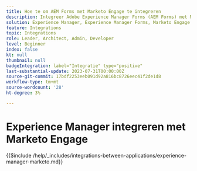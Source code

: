 ```yaml
---
title: Hoe te om AEM Forms met Marketo Engage te integreren
description: Integreer Adobe Experience Manager Forms (AEM Forms) met Marketo Engage stroomlijnde loodgeneratie.
solution: Experience Manager, Experience Manager Forms, Marketo Engage
feature: Integrations
topic: Integrations
role: Leader, Architect, Admin, Developer
level: Beginner
index: false
kt: null
thumbnail: null
badgeIntegration: label="Integratie" type="positive"
last-substantial-update: 2023-07-31T00:00:00Z
source-git-commit: 17bdf2253eeb091d92a816bc8726eec41f2de1d8
workflow-type: tm+mt
source-wordcount: '28'
ht-degree: 3%

---
```



# Experience Manager integreren met Marketo Engage

{{$include /help/_includes/integrations-between-applications/experience-manager-marketo.md}}
